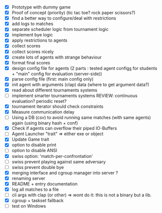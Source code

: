 - [x] Prototype with dummy game
- [x] Proof of concept (priority) (tic tac toe? rock paper scissors?)
- [x] find a better way to configure/deal with restrictions
- [x] add logs to matches
- [x] separate scheduler logic from tournament logic
- [x] implement bye logic
- [x] apply restrictions to agents
- [x] collect scores
- [x] collect scores nicely
- [x] create lots of agents with strange behaviour
- [x] format final scores
- [x] design config file for agents (2 parts : tested agent config<u>s</u> for students + "main" config for evaluation (server-side))
- [x] parse config file (first: main config only)
- [x] init agent with arguments (clap) data (where to get argument data?)
- [x] read about different tournaments systems
- [ ] implement smarter tournaments systems REVIEW: continuous evaluation? periodic reset?
- [x] tournament iterator should check constraints
- [x] Measure communication delay
- [ ] Using a DB (csv) to avoid running same matches (with same agents) again (using binary hash + conf)
- [x] Check if agents can overflow their piped IO-Buffers
- [ ] Agent Launcher "trait" => either exe or object
- [x] Update Game trait
- [x] option to disable print
- [ ] option to disable ANSI
- [x] swiss option: 'match-per-confrontation'
- [ ] swiss prevent playing against same adversary
- [ ] swiss prevent double bye
- [x] merging interface and cgroup manager into server ?
- [x] renaming server
- [x] README + entry documentation
- [x] log all matches to a file
- [ ] cli args with clap (or other) => wont do it: this is not a binary but a lib.
- [x] cgroup + taskset fallback
- [ ] test on Windows

